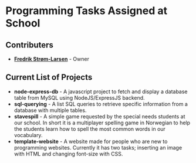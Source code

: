 # Programming Tasks Assigned at School

## Contributers

- [**Fredrik Strøm-Larsen**](https://github.com/fredrikstromlarsen) - Owner

## Current List of Projects

- **node-express-db** - A javascript project to fetch and display a database table from MySQL using NodeJS/ExpressJS backend.
- **sql-querying** - A list SQL queries to retrieve specific information from a database with multiple tables.
- **stavespill** - A simple game requested by the special needs students at our school. In short it is a multiplayer spelling game in Norwegian to help the students learn how to spell the most common words in our vocabulary.
- **template-website** - A website made for people who are new to programming websites. Currently it has two tasks; inserting an image with HTML and changing font-size with CSS. 

